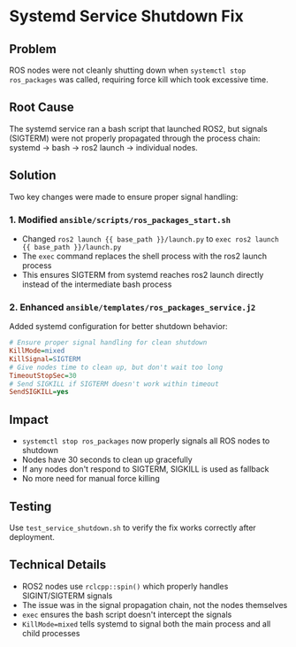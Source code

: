 # Systemd Service Shutdown Fix

## Problem
ROS nodes were not cleanly shutting down when `systemctl stop ros_packages` was called, requiring force kill which took excessive time.

## Root Cause
The systemd service ran a bash script that launched ROS2, but signals (SIGTERM) were not properly propagated through the process chain: systemd → bash → ros2 launch → individual nodes.

## Solution
Two key changes were made to ensure proper signal handling:

### 1. Modified `ansible/scripts/ros_packages_start.sh`
- Changed `ros2 launch {{ base_path }}/launch.py` to `exec ros2 launch {{ base_path }}/launch.py`
- The `exec` command replaces the shell process with the ros2 launch process
- This ensures SIGTERM from systemd reaches ros2 launch directly instead of the intermediate bash process

### 2. Enhanced `ansible/templates/ros_packages_service.j2`
Added systemd configuration for better shutdown behavior:
```ini
# Ensure proper signal handling for clean shutdown
KillMode=mixed
KillSignal=SIGTERM
# Give nodes time to clean up, but don't wait too long
TimeoutStopSec=30
# Send SIGKILL if SIGTERM doesn't work within timeout
SendSIGKILL=yes
```

## Impact
- `systemctl stop ros_packages` now properly signals all ROS nodes to shutdown
- Nodes have 30 seconds to clean up gracefully 
- If any nodes don't respond to SIGTERM, SIGKILL is used as fallback
- No more need for manual force killing

## Testing
Use `test_service_shutdown.sh` to verify the fix works correctly after deployment.

## Technical Details
- ROS2 nodes use `rclcpp::spin()` which properly handles SIGINT/SIGTERM signals
- The issue was in the signal propagation chain, not the nodes themselves
- `exec` ensures the bash script doesn't intercept the signals
- `KillMode=mixed` tells systemd to signal both the main process and all child processes